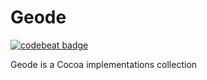 
# Geode

[![codebeat badge](https://codebeat.co/badges/be5bb8f9-4517-4ebf-98b0-64d6d9961bbd)](https://codebeat.co/projects/github-com-en2de-geode)

Geode is a Cocoa implementations collection
